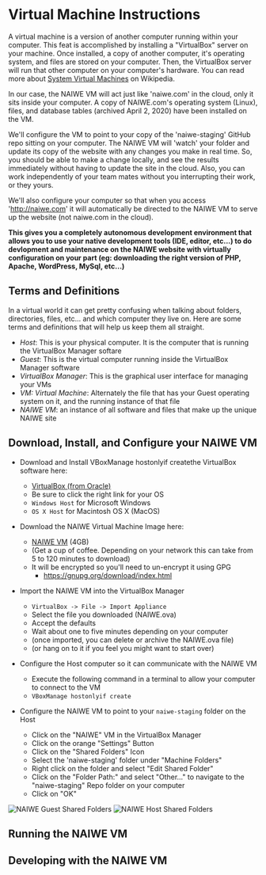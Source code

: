 # Virtual Machine Instructions

A virtual machine is a version of another computer running within your computer. This feat is accomplished by installing a "VirtualBox" server on your machine. Once installed, a copy of another computer, it's operating system, and files are stored on your computer. Then, the VirtualBox server will run that other computer on your computer's hardware. You can read more about [System Virtual Machines](https://en.wikipedia.org/wiki/System_virtual_machine) on Wikipedia.

In our case, the NAIWE VM will act just like 'naiwe.com' in the cloud, only it sits inside your computer. A copy of NAIWE.com's operating system (Linux), files, and database tables (archived April 2, 2020) have been installed on the VM.

We'll configure the VM to point to your copy of the 'naiwe-staging' GitHub repo sitting on your computer. The NAIWE VM will 'watch' your folder and update its copy of the website with any changes you make in real time. So, you should be able to make a change locally, and see the results immediately without having to update the site in the cloud. Also, you can work independently of your team mates without you interrupting their work, or they yours.

We'll also configure your computer so that when you access 'http://naiwe.com' it will automatically be directed to the NAIWE VM to serve up the website (not naiwe.com in the cloud).

**This gives you a completely autonomous development environment that allows you to use your native development tools (IDE, editor, etc...) to do devlopment and maintenance on the NAIWE website with virtually configuration on your part (eg: downloading the right version of PHP, Apache, WordPress, MySql, etc...)**

## Terms and Definitions

In a virtual world it can get pretty confusing when talking about folders, directories, files, etc... and which computer they live on. Here are some terms and definitions that will help us keep them all straight.

* *Host*: This is your physical computer. It is the computer that is running the VirtualBox Manager softare
* *Guest*: This is the virtual computer running inside the VirtualBox Manager software
* *VirtualBox Manager*: This is the graphical user interface for managing your VMs
* *VM: Virtual Machine*: Alternately the file that has your Guest operating system on it, and the running instance of that file
* *NAIWE VM*: an instance of all software and files that make up the unique NAIWE site

## Download, Install, and Configure your NAIWE VM
* Download and Install VBoxManage hostonlyif createthe VirtualBox software here:
  * [VirtualBox (from Oracle)](https://www.virtualbox.org/wiki/Downloads)
  * Be sure to click the right link for your OS
  * `Windows Host` for Microsoft Windows
  * `OS X Host` for Macintosh OS X (MacOS)

* Download the NAIWE Virtual Machine Image here:
  * [NAIWE VM](https://gregsmithcom.s3.amazonaws.com/greg-smith.com/static/NAIWE.ova.gpg) (4GB)
  * (Get a cup of coffee. Depending on your network this can take from 5 to 120 minutes to download)
  * It will be encrypted so you'll need to un-encrypt it using GPG
	  * https://gnupg.org/download/index.html

* Import the NAIWE VM into the VirtualBox Manager
  * `VirtualBox -> File -> Import Appliance`
  * Select the file you downloaded (NAIWE.ova)
  * Accept the defaults
  * Wait about one to five minutes depending on your computer
  * (once imported, you can delete or archive the NAIWE.ova file)
  * (or hang on to it if you feel you might want to start over)

* Configure the Host computer so it can communicate with the NAIWE VM
  * Execute the following command in a terminal to allow your computer to connect to the VM
  * `VBoxManage hostonlyif create`

* Configure the NAIWE VM to point to your `naiwe-staging` folder on the Host
  * Click on the "NAIWE" VM in the VirtualBox Manager
  * Click on the orange "Settings" Button
  * Click on the "Shared Folders" Icon
  * Select the 'naiwe-staging' folder under "Machine Folders"
  * Right click on the folder and select "Edit Shared Folder"
  * Click on the "Folder Path:" and select "Other..." to navigate to the "naiwe-staging" Repo folder on your computer
  * Click on "OK"

![NAIWE Guest Shared Folders](/assets/images/naiwe-guest-shared-folders.png)
![NAIWE Host Shared Folders](/assets/images/naiwe-host-shared-folders.png)

## Running the NAIWE VM

## Developing with the NAIWE VM
<!--stackedit_data:
eyJoaXN0b3J5IjpbLTE3ODk2Njk5ODFdfQ==
-->
